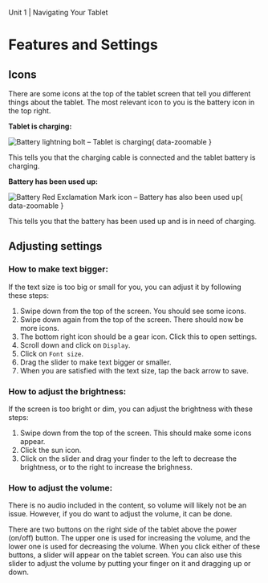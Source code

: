 Unit 1 | Navigating Your Tablet

# Features and Settings

## Icons

There are some icons at the top of the tablet screen that tell you different things about the tablet. The most relevant icon to you is the battery icon in the top right.

**Tablet is charging:**

![Battery lightning bolt – Tablet is charging](/course/1-tablet-navigation/charging-icon.png){ data-zoomable }

This tells you that the charging cable is connected and the tablet battery is charging.

**Battery has been used up:**

![Battery Red Exclamation Mark icon – Battery has also been used up](/course/1-tablet-navigation/low-battery-icon.png){ data-zoomable }

This tells you that the battery has been used up and is in need of charging.

<!-- ## Keyboard -->

<!-- <code class="glossary-term">Shift</code> to make the letters uppercase, press again to make lowercase. -->

<!-- <figure markdown="span">
    ![Annotated screenshot of tablet keyboard - to be added.](){ width="100%" }
</figure> -->

<!-- <code class="glossary-term">Enter</code> Press Enter to move down a row in a dialog box, you can also use Enter to submit/go
somewhere else. -->

<!-- <figure markdown="span">
    ![Annotated screenshot of tablet keyboard - to be added.](){ width="100%" }
</figure> -->

<!-- <code class="glossary-term">Spacebar</code> Press the Spacebar to move over a space between your words. -->

<!-- <figure markdown="span">
    ![Annotated screenshot of tablet keyboard - to be added.](){ width="100%" }
</figure> -->

<!-- <code class="glossary-term">Backspace</code> Backspace to erase the previous letter you typed. Each click will eliminate a letter. Hold backspace bar down for fast letter deletion. -->

<!-- <figure markdown="span">
    ![Annotated screenshot of tablet keyboard - to be added.](){ width="100%" }
</figure> -->
<!--
<code class="glossary-term">?123</code> Click this box to be able to switch to the numbers/special signs keyboard, once clicked it will change to ABC, click that to change to keyboard back to the alphabet. -->

<!-- <figure markdown="span">
    ![Annotated screenshot of tablet keyboard - to be added.](){ width="100%" }
</figure> -->

<!-- <code class="glossary-term">.com</code> This is a shortcut button to allow you to quickly type in the ending of a website and save you
time. -->

<!-- <figure markdown="span">
    ![Annotated screenshot of tablet keyboard - to be added.](){ width="100%" }
</figure> -->

<!-- <code class="glossary-term">Gear icon</code> this button will take you to the tablet settings.
Voice dictation this button will listen to your voice and type what you say. -->

<!-- <figure markdown="span">
    ![Gear Icon.](../../assets/img/course/1-tablet-navigation/gear-icon.png){ width="100%" }
</figure> -->

<!-- <code class="glossary-term">Apps</code> this button will take you to the app home screen -->

<!-- <figure markdown="span">
    ![Apps icon](../../assets/img/course/1-tablet-navigation/apps-icon.png){ width="100%" }
</figure> -->

<!-- <code class="glossary-term">Notes</code> this button will take you to the notes app -->

<!-- <figure markdown="span">
    ![Notes icon](../../assets/img/course/1-tablet-navigation/notes-icon.png){ width="100%" }
</figure> -->

<!-- <code class="glossary-term">Photos</code> this button will take you to saved images on the tablet. -->

<!-- <figure markdown="span">
    ![Photos icon](../../assets/img/course/1-tablet-navigation/photos-icon.png){ width="100%" }
</figure> -->

## Adjusting settings

### How to make text bigger:

If the text size is too big or small for you, you can adjust it by following these steps:

1. Swipe down from the top of the screen. You should see some icons.
2. Swipe down again from the top of the screen. There should now be more icons.
3. The bottom right icon should be a gear icon. Click this to open settings.
4. Scroll down and click on `Display`.
5. Click on `Font size`.
6. Drag the slider to make text bigger or smaller.
7. When you are satisfied with the text size, tap the back arrow to save.

### How to adjust the brightness:

If the screen is too bright or dim, you can adjust the brightness with these steps:

1. Swipe down from the top of the screen. This should make some icons appear.
2. Click the sun icon.
3. Click on the slider and drag your finder to the left to decrease the brightness, or to the right to increase the brighness.

### How to adjust the volume:

There is no audio included in the content, so volume will likely not be an issue. However, if you do want to adjust the volume, it can be done.

There are two buttons on the right side of the tablet above the power (on/off) button. The upper one is used for increasing the volume, and the lower one is used for decreasing the volume. When you click either of these buttons, a slider will appear on the tablet screen. You can also use this slider to adjust the volume by putting your finger on it and dragging up or down.

